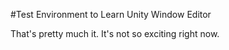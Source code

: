 #Test Environment to Learn Unity Window Editor

That's pretty much it. It's not so exciting right now.